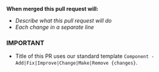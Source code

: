 **When merged this pull request will:**

- _Describe what this pull request will do_
- _Each change in a separate line_

### IMPORTANT

- Title of this PR uses our standard template `Component - Add|Fix|Improve|Change|Make|Remove {changes}`.
